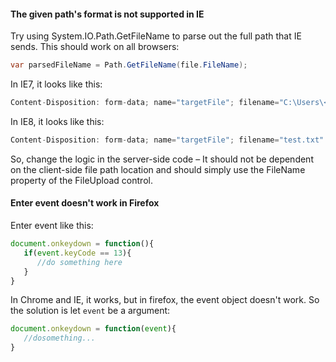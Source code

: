 #### The given path's format is not supported in IE

Try using System.IO.Path.GetFileName to parse out the full path that IE sends. This should work on all browsers:

```csharp
var parsedFileName = Path.GetFileName(file.FileName);
```

In IE7, it looks like this:

```csharp
Content-Disposition: form-data; name="targetFile"; filename="C:\Users\<username>\Desktop\test.txt" 
```

In IE8, it looks like this:

```csharp
Content-Disposition: form-data; name="targetFile"; filename="test.txt"
```

So, change the logic in the server-side code – It should not be dependent on the client-side file path location and should simply use the FileName property of the FileUpload control.

#### Enter event doesn't work in Firefox 

Enter event like this:

```javascript
document.onkeydown = function(){
   if(event.keyCode == 13){
      //do something here
   }
}
```

In Chrome and IE, it works, but in firefox, the event object doesn't work. So the solution is let `event` be a argument:

```javascript
document.onkeydown = function(event){
   //dosomething...
}
```
